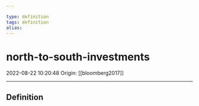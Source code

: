 ```yaml
---

type: definition
tags: definition
alias:
---
```


# north-to-south-investments

2022-08-22 10:20:48
Origin: [[bloomberg2017]] 

---

## Definition
